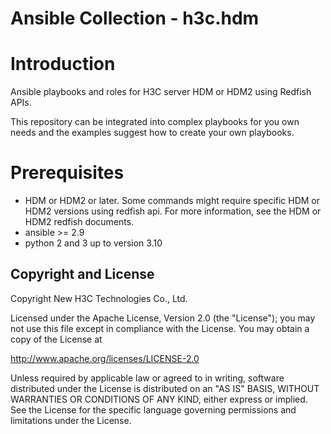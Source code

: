 # Ansible Collection - h3c.hdm

# Introduction

Ansible playbooks and roles for H3C server HDM or HDM2 using Redfish APIs.

This repository can be integrated into complex playbooks for you own needs and the examples suggest how to create your own playbooks. 

# Prerequisites
*	HDM or HDM2 or later. Some commands might require specific HDM or HDM2 versions using redfish api. For more information, see the HDM or HDM2 redfish documents.
*	ansible >= 2.9
*	python 2 and 3 up to version 3.10



Copyright and License
---------------------

Copyright New H3C Technologies Co., Ltd.

Licensed under the Apache License, Version 2.0 (the "License"); you may
not use this file except in compliance with the License. You may obtain
a copy of the License at

http://www.apache.org/licenses/LICENSE-2.0

Unless required by applicable law or agreed to in writing, software
distributed under the License is distributed on an "AS IS" BASIS, WITHOUT
WARRANTIES OR CONDITIONS OF ANY KIND, either express or implied. See the
License for the specific language governing permissions and limitations
under the License.

